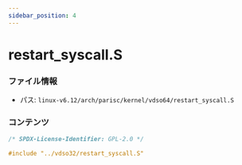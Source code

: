 ```yaml
---
sidebar_position: 4
---
```

# restart_syscall.S

### ファイル情報

- パス: `linux-v6.12/arch/parisc/kernel/vdso64/restart_syscall.S`

### コンテンツ

```S
/* SPDX-License-Identifier: GPL-2.0 */

#include "../vdso32/restart_syscall.S"

```
